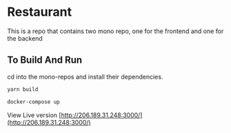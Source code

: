# Restaurant

This is a repo that contains two mono repo, one for the frontend and one for the backend

## To Build And Run

cd into the mono-repos and install their dependencies.

```bash
yarn build
```

```bash
docker-compose up
```

View Live version [http://206.189.31.248:3000/](http://206.189.31.248:3000/)